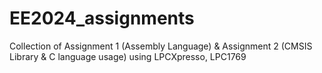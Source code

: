 # EE2024_assignments
Collection of Assignment 1 (Assembly Language) &amp; Assignment 2 (CMSIS Library &amp; C language usage) using LPCXpresso, LPC1769
